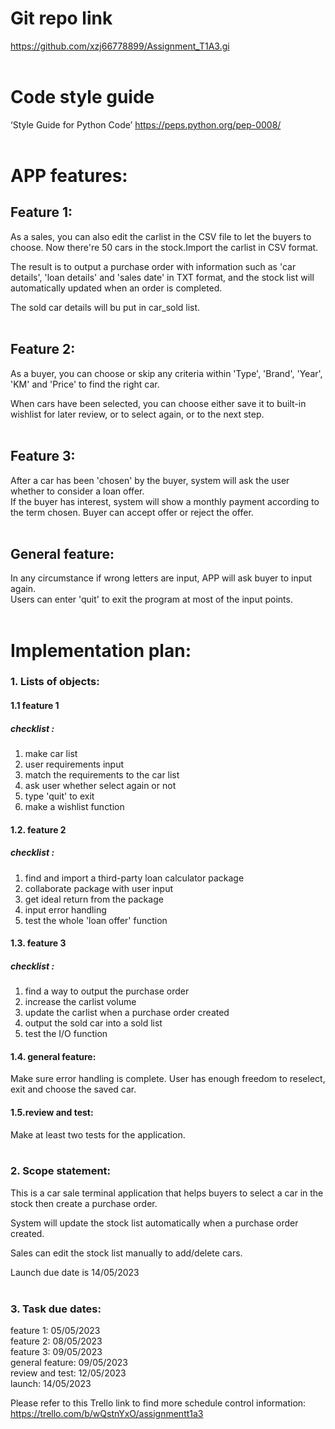 # Git repo link
https://github.com/xzj66778899/Assignment_T1A3.gi
<br>
<br>

# Code style guide
‘Style Guide for Python Code’ https://peps.python.org/pep-0008/  
<br>

# APP features:
## Feature 1:
As a sales, you can also edit the carlist in the CSV file to let the buyers to choose.
Now there're 50 cars in the stock.Import the carlist in CSV format. 

The result is to output a purchase order with information such as 'car details', 'loan details' and 'sales date' in TXT format, and the stock list will automatically updated when an order is completed.  

The sold car details will bu put in car_sold list.  
<br>
## Feature 2:
As a buyer, you can choose or skip any criteria within 'Type', 'Brand', 'Year', 'KM' and 'Price' to find the right car.  

When cars have been selected, you can choose either save it to built-in wishlist for later review, or to select again, or to the next step.  
<br>
## Feature 3:
After a car has been 'chosen' by the buyer, system will ask the user whether to consider a loan offer.   
If the buyer has interest, system will show a monthly payment according to the term chosen. Buyer can accept offer or reject the offer.  
<br>
## General feature:
In any circumstance if wrong letters are input, APP will ask buyer to input again.  
Users can enter 'quit' to exit the program at most of the input points.    
<br>
# Implementation plan:
### 1. Lists of objects:
#### 1.1 feature 1
##### checklist : 
1. make car list
2. user requirements input
3. match the requirements to the car list
4. ask user whether select again or not
5. type 'quit' to exit
6. make a wishlist function  

#### 1.2. feature 2
##### checklist : 
1. find and import a third-party loan calculator package
2. collaborate package with user input
3. get ideal return from the package
4. input error handling
5. test the whole 'loan offer' function  

#### 1.3. feature 3
##### checklist :
1. find a way to output the purchase order
2. increase the carlist volume
3. update the carlist when a purchase order created
4. output the sold car into a sold list
5. test the I/O function  

#### 1.4. general feature: 
Make sure error handling is complete. User has enough freedom to reselect, exit and choose the saved car.  

#### 1.5.review and test: 
Make at least two tests for the application.  
<br>        

### 2. Scope statement:
This is a car sale terminal application that helps buyers to select a car in the stock then create a purchase order.  

System will update the stock list automatically when a purchase order created.  

Sales can edit the stock list manually to add/delete cars.  

Launch due date is 14/05/2023  
<br>
### 3. Task due dates:
feature 1: 05/05/2023  
feature 2: 08/05/2023  
feature 3: 09/05/2023  
general feature: 09/05/2023  
review and test: 12/05/2023  
launch: 14/05/2023  
    
Please refer to this Trello link to find more schedule control information: https://trello.com/b/wQstnYxO/assignmentt1a3







